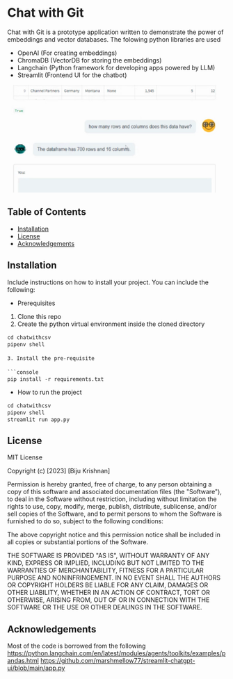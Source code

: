 # Chat with Git

Chat with Git is a prototype application written to demonstrate the power of embeddings and vector databases.
The folowing python libraries are used
- OpenAI (For creating embeddings)
- ChromaDB (VectorDB for storing the embeddings)
- Langchain (Python framework for developing apps powered by LLM)
- Streamlit (Frontend UI for the chatbot)


![alt text](assets/chatwithcsv.png "Chat de GPT Screenshot")


## Table of Contents

- [Installation](#installation)
- [License](#license)
- [Acknowledgements](#acknowledgements)

## Installation

Include instructions on how to install your project. You can include the following:

- Prerequisites
1. Clone this repo
2. Create the python virtual environment inside the cloned directory
```console
cd chatwithcsv
pipenv shell

3. Install the pre-requisite 

```console
pip install -r requirements.txt
```

- How to run the project
```console
cd chatwithcsv
pipenv shell
streamlit run app.py
```

## License

MIT License

Copyright (c) [2023] [Biju Krishnan]

Permission is hereby granted, free of charge, to any person obtaining a copy of this software and associated documentation files (the "Software"), to deal in the Software without restriction, including without limitation the rights to use, copy, modify, merge, publish, distribute, sublicense, and/or sell copies of the Software, and to permit persons to whom the Software is furnished to do so, subject to the following conditions:

The above copyright notice and this permission notice shall be included in all copies or substantial portions of the Software.

THE SOFTWARE IS PROVIDED "AS IS", WITHOUT WARRANTY OF ANY KIND, EXPRESS OR IMPLIED, INCLUDING BUT NOT LIMITED TO THE WARRANTIES OF MERCHANTABILITY, FITNESS FOR A PARTICULAR PURPOSE AND NONINFRINGEMENT. IN NO EVENT SHALL THE AUTHORS OR COPYRIGHT HOLDERS BE LIABLE FOR ANY CLAIM, DAMAGES OR OTHER LIABILITY, WHETHER IN AN ACTION OF CONTRACT, TORT OR OTHERWISE, ARISING FROM, OUT OF OR IN CONNECTION WITH THE SOFTWARE OR THE USE OR OTHER DEALINGS IN THE SOFTWARE.


## Acknowledgements

Most of the code is borrowed from the following
https://python.langchain.com/en/latest/modules/agents/toolkits/examples/pandas.html
https://github.com/marshmellow77/streamlit-chatgpt-ui/blob/main/app.py